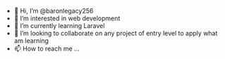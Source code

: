 - 👋 Hi, I’m @baronlegacy256
- 👀 I’m interested in web development
- 🌱 I’m currently learning Laravel
- 💞️ I’m looking to collaborate on any project of entry level to apply what am learning
- 📫 How to reach me ...

<!---
baronlegacy256/baronlegacy256 is a ✨ special ✨ repository because its `README.md` (this file) appears on your GitHub profile.
You can click the Preview link to take a look at your changes.
--->
